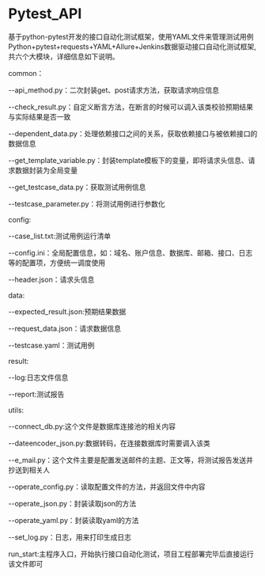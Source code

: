 # Pytest_API
基于python-pytest开发的接口自动化测试框架，使用YAML文件来管理测试用例
Python+pytest+requests+YAML+Allure+Jenkins数据驱动接口自动化测试框架,共六个大模块，详细信息如下说明。



common：

--api_method.py：二次封装get、post请求方法，获取请求响应信息

--check_result.py：自定义断言方法，在断言的时候可以调入该类校验预期结果与实际结果是否一致

--dependent_data.py：处理依赖接口之间的关系，获取依赖接口与被依赖接口的数据信息

--get_template_variable.py：封装template模板下的变量，即将请求头信息、请求数据封装为全局变量

--get_testcase_data.py：获取测试用例信息

--testcase_parameter.py：将测试用例进行参数化




config:

--case_list.txt:测试用例运行清单

--config.ini：全局配置信息，如：域名、账户信息、数据库、邮箱、接口、日志等的配置项，方便统一调度使用

--header.json：请求头信息



data:

--expected_result.json:预期结果数据

--request_data.json：请求数据信息

--testcase.yaml：测试用例



result:

--log:日志文件信息

--report:测试报告



utils:

--connect_db.py:这个文件是数据库连接池的相关内容

--dateencoder_json.py:数据转码，在连接数据库时需要调入该类

--e_mail.py：这个文件主要是配置发送邮件的主题、正文等，将测试报告发送并抄送到相关人

--operate_config.py：读取配置文件的方法，并返回文件中内容

--operate_json.py：封装读取json的方法

--operate_yaml.py：封装读取yaml的方法

--set_log.py：日志，用来打印生成日志





run_start:主程序入口，开始执行接口自动化测试，项目工程部署完毕后直接运行该文件即可


